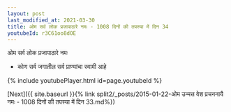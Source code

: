 ```yaml
---
layout: post
last_modified_at: 2021-03-30
title: ओम सर्व लोक प्रजापाठारे नमः - 1008 दिनों की तपस्या में दिन 34
youtubeId: r3C61oo8dOE
---
```

 
 
 ओम सर्व लोक प्रजापाठारे नमः  
 
 -  कोण सर्व जगातील सर्व प्राण्यांचा स्वामी आहे 
 
  
 
  
 
 
 
 
 
 


{% include youtubePlayer.html id=page.youtubeId %}
 
[Next]({{ site.baseurl }}{% link  split2/_posts/2015-01-22-ओम उन्मत्त वेश प्रचननायै नमः - 1008 दिनों की तपस्या में दिन 33.md%})
 

